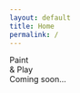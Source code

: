 ```yaml
---
layout: default
title: Home
permalink: /
---
```


<div class="splash">
  <div>
    <div class="paint">Paint</div>
    <div class="play">& Play</div>
  </div>
  <div class="soon">Coming soon...</div>
</div>
